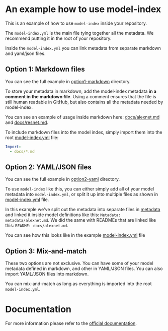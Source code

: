 # An example how to use model-index

This is an example of how to use `model-index` inside your repository. 

The `model-index.yml` is the main file tying together all the metadata. We recommend putting it in the root
of your repository. 

Inside the `model-index.yml` you can link metadata from separate markdown and yaml/json files. 

## Option 1: Markdown files

You can see the full example in [option1-markdown](option1-markdown) directory. 

To store your metadata in markdown, add the model-index metadata **in a comment in the markdown file**. 
Using a comment ensures that the file is still human readable in GitHub, but also contains all the metadata needed by model-index. 

You can see an example of usage inside markdown here: [docs/alexnet.md](https://raw.githubusercontent.com/paperswithcode/model-index/main/examples/option1-markdown/docs/alexnet.md)
and [docs/resnet.md](https://raw.githubusercontent.com/paperswithcode/model-index/main/examples/option1-markdown/docs/resnet.md).  

To include markdown files into the model index, simply import them into the root [model-index.yml](https://github.com/paperswithcode/model-index/blob/main/examples/option1-markdown/model-index.yml) file:

```yaml
Import:
  - docs/*.md
```

## Option 2: YAML/JSON files

You can see the full example in [option2-yaml](option2-yaml) directory.

To use `model-index` like this, you can either simply add all of your model metadata into `model-index.yml`,
or split it up into multiple files as shown in [model-index.yml](https://github.com/paperswithcode/model-index/blob/main/examples/option2-yaml/model-index.yml) file.

In this example we've split out the metadata into separate files in [metadata](option2-yaml/metadata) and
linked it inside model definitions like this: `Metadata: metadata/alexnet.md`. We did the same with READMEs that
are linked like this: `README: docs/alexnet.md`.  

You can see how this looks like in the example [model-index.yml](https://github.com/paperswithcode/model-index/blob/main/examples/option2-yaml/model-index.yml) file

## Option 3: Mix-and-match

These two options are not exclusive. You can have some of your model metadata defined in markdown, and other
in YAML/JSON files. You can also import YAML/JSON files into markdown. 

You can mix-and-match as long as everything is imported into the root `model-index.yml`.

# Documentation

For more information please refer to the [official documentation](https://model-index.readthedocs.io/en/latest/). 